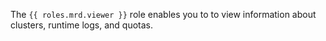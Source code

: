 The `{{ roles.mrd.viewer }}` role enables you to to view information about clusters, runtime logs, and quotas.
